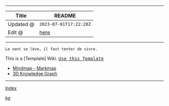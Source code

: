 -----

| Title     | README                                          |
| --------- | ----------------------------------------------- |
| Updated @ | `2023-07-01T17:22:28Z`                          |
| Edit @    | [here](https://github.com/junxnone/jh/issues/1) |

-----

`Le vent se lève,
‌‍‍‌‍​‌‌‍​‍‌‌‌‌​‌‌‍‍‍​‌‍‍‍‍​‌‍‍‍‍​‌‍‍‌‍​‌‌‍​‍‍‌‌‌​‌‌‍‍‍​‌‌‌‍‍​‌‍‍‍‍​‌‍‍‌‍​‌‌‍​‌‌‌‌‍​‌‌‍‌​‍‌‌‌‌​‍‍‍‍‍​‍‍‍​‍‌​‌​‌‌‌​‌‌‌‌​‌‌‍il
faut tenter de vivre.`

This is a \[Template\] Wiki. <kbd>[Use this
Template](https://github.com/junxnone/twiki/generate)</kbd>

  - [Mindmap -
    Markmap](https://junxnone.github.io/jh/markmap.html?md=https://junxnone.github.io/jh/_sidebar.md)
  - [3D Knowledge
    Graph](https://junxnone.github.io/jstools/3dkg/?json=https://junxnone.github.io/jh/kg.json)

-----

[Index](_sidebar.md ":include")

[kg](https://junxnone.github.io/jstools/3dkg/?json=https://junxnone.github.io/jh/kg.json ":include :type=iframe width=100% height=800px")
